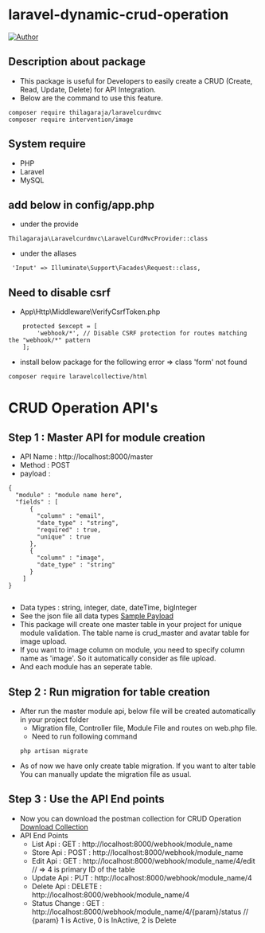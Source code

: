 # laravel-dynamic-crud-operation

[![Author](https://img.shields.io/badge/Author-Thilagaraja-blue.svg?style=flat-square)](https://github.com/thilakace)

## Description about package
* This package is useful for Developers to easily create a CRUD (Create, Read, Update, Delete) for API Integration.
* Below are the command to use this feature.
```
composer require thilagaraja/laravelcurdmvc 
composer require intervention/image
```
## System require
* PHP
* Laravel
* MySQL

## add below in config/app.php

* under the provide 
```
Thilagaraja\Laravelcurdmvc\LaravelCurdMvcProvider::class
```
* under the allases
```
 'Input' => Illuminate\Support\Facades\Request::class,
```
## Need to disable csrf 
* App\Http\Middleware\VerifyCsrfToken.php

```
    protected $except = [
        'webhook/*', // Disable CSRF protection for routes matching the "webhook/*" pattern
    ];
```
* install below package for the following error => class 'form' not found 
```
composer require laravelcollective/html
```

# CRUD Operation API's

## Step 1 : Master API for module creation 
* API Name : http://localhost:8000/master
* Method   : POST
* payload  :  

```
{
  "module" : "module name here",
  "fields" : [
      {
        "column" : "email",
        "date_type" : "string",
        "required" : true,
        "unique" : true
      },
      {
        "column" : "image",
        "date_type" : "string"
      }
    ]
}


```
* Data types : string, integer, date, dateTime, bigInteger
* See the json file all data types [Sample Payload](https://github.com/thilakace/laravelcrudmvc/blob/master/sample_module_create.json)
* This package will create one master table in your project for unique module validation. The table name is crud_master and avatar table for image upload.
* If you want to image column on module, you need to specify column name as 'image'. So it automatically consider as file upload.
* And each module has an seperate table. 
## Step 2 : Run migration for table creation 
* After run the master module api, below file will be created automatically in your project folder
  - Migration file, Controller file, Module File and routes on web.php file.
  - Need to run following command 
  ```
  php artisan migrate
  ```
* As of now we have only create table migration. If you want to alter table You can manually update the migration file as usual.  
## Step 3 : Use the API End points  
* Now you can download the postman  collection for CRUD Operation   [Download Collection](https://github.com/thilakace/laravelcrudmvc/blob/master/Laravel-crud-mvc-collection.json)
* API End Points
  - List Api      :  GET   : http://localhost:8000/webhook/module_name
  - Store Api     :  POST  : http://localhost:8000/webhook/module_name
  - Edit Api      :  GET   : http://localhost:8000/webhook/module_name/4/edit   // => 4 is primary ID of the table
  - Update Api    :  PUT   : http://localhost:8000/webhook/module_name/4
  - Delete Api    : DELETE : http://localhost:8000/webhook/module_name/4
  - Status Change :   GET  : http://localhost:8000/webhook/module_name/4/{param}/status  // {param} 1 is Active, 0 is InActive, 2 is Delete 

  

